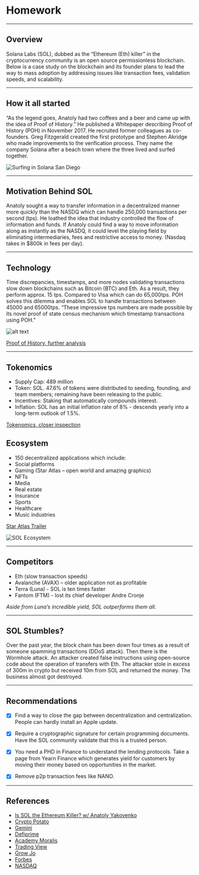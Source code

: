 # Homework

<!-- Horizontal Rule -->

---

## Overview

Solana Labs (SOL), dubbed as the “Ethereum (Eth) killer” in the cryptocurrency community is an open source permissionless blockchain. Below is a case study on the blockchain and its founder plans to lead the way to mass adoption by addressing issues like transaction fees, validation speeds, and scalability.

<!-- Horizontal Rule -->

---

## How it all started

“As the legend goes, Anatoly had two coffees and a beer and came up with the idea of Proof of History.” He published a Whitepaper describing Proof of History (POH) in November 2017. He recruited former colleagues as co-founders. Greg Fitzgerald created the first prototype and Stephen Akridge who made improvements to the verification process. They name the company Solana after a beach town where the three lived and surfed together.

<!-- Images -->
![Surfing in Solana San Diego](https://lh3.googleusercontent.com/rZXyG9W_RjS-yCzZxtoS2aBUsUTT3ZBGr0ZOdyQEVAf_C-aAfC5ACdcShda_RINrWSXvgQ=s116)

<!-- Horizontal Rule -->

---

## Motivation Behind SOL

Anatoly sought a way to transfer information in a decentralized manner more quickly than the NASDQ which can handle 250,000 transactions per second (tps). He loathed the idea that industry controlled the flow of information and funds. If Anatoly could find a way to move information along as instantly as the NASDQ, it could level the playing field by eliminating intermediaries, fees and restrictive access to money. (Nasdaq takes in $800k in fees per day).

<!-- Horizontal Rule -->

---

## Technology

Time discrepancies, timestamps, and more nodes validating transactions slow down blockchains such as Bitcoin (BTC) and Eth. As a result, they perform approx. 15 tps. Compared to Visa which can do 65,000tps. POH solves this dilemma and enables SOL to handle transactions between 45000 and 65000tps.  “These impressive tps numbers are made possible by its novel proof of state census mechanism which timestamp transactions using POH.”

![alt text](https://imgs.search.brave.com/Qw-kTuUu5oxWIH51Jq65ajErk3P7WwYErtQKI89gcnE/rs:fit:1000:557:1/g:ce/aHR0cHM6Ly9zb2xh/bmEuYmxvZy93cC1j/b250ZW50L3VwbG9h/ZHMvc2l0ZXMvOC8y/MDIwLzA0L1BvSC0x/LnBuZw)

<!-- Links -->
[Proof of History, further analysis](https://www.youtube.com/watch?v=GU4igNeYr-Q)

<!-- Horizontal Rule -->

---

## Tokenomics

<!-- UL -->
* Supply Cap: 489 million
* Token: SOL. 47.6% of tokens were distributed to seeding, founding, and team members; remaining have been releasing to the public.
* Incentives: Staking that automatically compounds interest.
* Inflation: SOL has an initial inflation rate of 8% - descends yearly into a long-term outlook of 1.5%.

<!-- Links -->
[Tokenomics, closer inspection](https://solberginvest.com/blog/is-solana-a-good-investment/)

<!-- Horizontal Rule -->

## Ecosystem
<!-- UL -->
* 150 decentralized applications which include:
* Social platforms
* Gaming (Star Atlas – open world and amazing graphics)
* NFTs
* Media
* Real estate
* Insurance
* Sports
* Healthcare
* Music industries

<!-- Links -->
[Star Atlas Trailer](https://staratlas.com/#trailer)

<!-- Images -->
![SOL Ecosystem](https://imgs.search.brave.com/Dv8SjbakMHu4IKeTgBUc33WMOKAbcme_BozYcpOul8E/rs:fit:844:225:1/g:ce/aHR0cHM6Ly90c2Uz/Lm1tLmJpbmcubmV0/L3RoP2lkPU9JUC5x/VzM2STBkVlJqQXlO/NzhZNC1jZlhRSGFF/SyZwaWQ9QXBp)

<!-- Horizontal Rule -->
---

## Competitors

<!-- UL -->

* Eth (slow transaction speeds)
* Avalanche (AVAX) – older application not as profitable
* Terra (Luna) - SOL is ten times faster
* Fantom (FTM) - lost its chief developer Andre Cronje

<!-- Italics -->
*Aside from Luna’s incredible yield, SOL outperforms them all.*

<!-- Horizontal Rule -->
---

<!-- Headings -->
## SOL Stumbles?

Over the past year, the block chain has been down four times as a result of someone spamming transactions (DDoS attack). Then there is the Wormhole attack. An attacker created false instructions using open-source code about the operation of transfers with Eth. The attacker stole in excess of 300m in crypto but received 10m from SOL and returned the money. The business almost got destroyed.

<!-- Horizontal Rule -->
---

<!-- Headings -->
## Recommendations

<!-- Task Lists -->
* [x] Find a way to close the gap between decentralization and centralization. People can hardly install an Apple update.

* [x] Require a cryptographic signature for certain programming documents. Have the SOL community validate that this is a trusted person.

* [x] You need a PHD in Finance to understand the lending protocols. Take a page from Yearn Finance which generates yield for customers by moving their money based on opportunities in the market.

* [x] Remove p2p transaction fees like NANO.

<!-- Horizontal Rule -->
---

## References

<!-- UL -->
<!-- Links -->
* [Is SOL the Ethereum Killer? w/ Anatoly Yakovenko](https://www.youtube.com/watch?v=qYH6J4sE7hs)
* [Crypto Potato](https://cryptopotato.com/solana-network-suffers-another-reported-ddos-attack/)
* [Gemini](https://www.gemini.com/cryptopedia/solana-blockchain#section-native-scalability-of-the-solana-blockchain)
* [Defiprime](https://defiprime.com/solana)
* [Academy Moralis](https://academy.moralis.io/blog/exploring-the-solana-ecosystem-and-solana-apps)
* [Trading View](https://www.tradingview.com/symbols/SOLUSD/history-timeline/#new-kid-on-the-block-2021-05-25)
* [Grow Jo](https://growjo.com/company/Solana)
* [Forbes](https://www.forbes.com/forbes/2009/0112/056.html?sh=4e1d358c7cc7)
* [NASDAQ](https://www.nasdaq.com)
